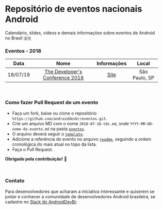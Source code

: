 # Repositório de eventos nacionais Android

Calendário, slides, vídeos e demais informações sobre eventos de Android no Brasil 🇧🇷

### Eventos - 2018
 Data | Nome| Informações | Local
:----:|:----:|:-----------:|:-----:
18/07/18 | [The Developer's Conference 2018](https://github.com/androiddevbr/eventos/blob/master/events/tdc-2018.md) | [Site](http://www.thedevelopersconference.com.br/tdc/2018/saopaulo/trilha-android-2) | São Paulo, SP

<br>

### Como fazer Pull Request de um evento
- Faça um fork, baixe ou clone o repositório `https://github.com/androiddevbr/eventos.git`.
- Crie um arquivo MD com o nome `2018-07-18-tdc.md`, onde `YYYY-MM-DD-nome-do-evento.md` na pasta [`eventos`](https://github.com/androiddevbr/eventos/tree/master/_eventos).
- O arquivo deverá seguir o [`template`](https://github.com/androiddevbr/_templates/tree/master/_template_conference.md).
- Adicione a referência do evento no arquivo [`readme`](https://github.com/androiddevbr/eventos/blob/master/README.md), seguindo a ordem cronológica do mais atual no topo da lista.
- Faça o Pull Request.

**Obrigado pela contribuição!** :tada: 

<br>

### Contato
Para desenvolvedores que acharam a iniciativa interessante e quiserem se juntar e conhecer a comunidade de desenvolvedores Android brasileira, se cadastre no [Slack do AndroidDevBr](http://slack.androiddevbr.org/).


